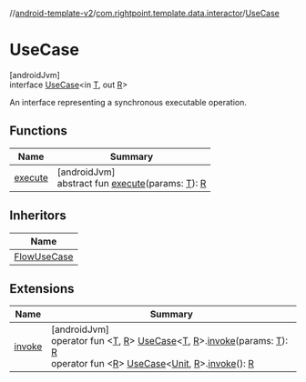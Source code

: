 //[android-template-v2](../../../index.md)/[com.rightpoint.template.data.interactor](../index.md)/[UseCase](index.md)

# UseCase

[androidJvm]\
interface [UseCase](index.md)<in [T](index.md), out [R](index.md)>

An interface representing a synchronous executable operation.

## Functions

| Name | Summary |
|---|---|
| [execute](execute.md) | [androidJvm]<br>abstract fun [execute](execute.md)(params: [T](index.md)): [R](index.md) |

## Inheritors

| Name |
|---|
| [FlowUseCase](../-flow-use-case/index.md) |

## Extensions

| Name | Summary |
|---|---|
| [invoke](../invoke.md) | [androidJvm]<br>operator fun <[T](../invoke.md), [R](../invoke.md)> [UseCase](index.md)<[T](../invoke.md), [R](../invoke.md)>.[invoke](../invoke.md)(params: [T](../invoke.md)): [R](../invoke.md)<br>operator fun <[R](../invoke.md)> [UseCase](index.md)<[Unit](https://kotlinlang.org/api/latest/jvm/stdlib/kotlin/-unit/index.html), [R](../invoke.md)>.[invoke](../invoke.md)(): [R](../invoke.md) |
